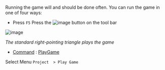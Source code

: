 Running the game will and should be done often. You can run the game in one of four ways:
* Press `F5`
 Press the ![image](https://media.githubusercontent.com/media/zeroengineteam/ZeroFiles/master/doc_files/47180.png) button on the tool bar


![image](https://media.githubusercontent.com/media/zeroengineteam/ZeroFiles/master/doc_files/47176.png)


*The standard right-pointing triangle plays the game*

- [ Command](https://github.com/ZilchEngine/ZilchDocs/blob/master/zero_editor_documentation/zeromanual/editor/editorcommands/commands.markdown) : [ PlayGame](https://github.com/ZilchEngine/ZilchDocs/blob/master/code_reference/command_reference.markdown#playgame)

 Select Menu `Project  > Play Game`
 

 